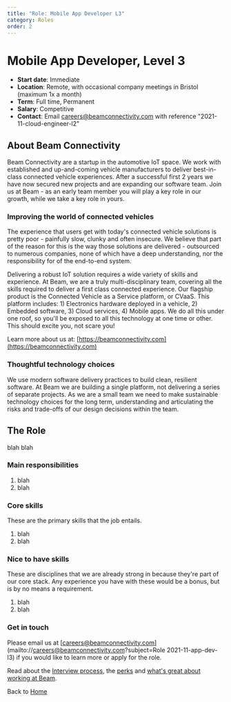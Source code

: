 ```yaml
---
title: "Role: Mobile App Developer L3"
category: Roles
order: 2
---
```


<h1>Mobile App Developer, Level 3</h1>

* **Start date**: Immediate
* **Location**: Remote, with occasional company meetings in Bristol (maximum 1x a month)
* **Term**: Full time, Permanent
* **Salary**: Competitive
* **Contact**: Email [careers@beamconnectivity.com](mailto://careers@beamconnectivity.com) with reference "2021-11-cloud-engineer-l2"


## About Beam Connectivity

Beam Connectivity are a startup in the automotive IoT space. We work with established and up-and-coming vehicle manufacturers to deliver best-in-class connected vehicle experiences. After a successful first 2 years we have now secured new projects and are expanding our software team. Join us at Beam - as an early team member you will play a key role in our growth, while we take a key role in yours.

### Improving the world of connected vehicles

The experience that users get with today's connected vehicle solutions is pretty poor - painfully slow, clunky and often insecure. We believe that part of the reason for this is the way those solutions are delivered - outsourced to numerous companies, none of which have a deep understanding, nor the responsibility for of the end-to-end system. 

Delivering a robust IoT solution requires a wide variety of skills and experience. At Beam, we are a truly multi-disciplinary team, covering all the skills required to deliver a first class connected experience. Our flagship product is the Connected Vehicle as a Service platform, or CVaaS. This platform includes: 1) Electronics hardware deployed in a vehicle, 2) Embedded software, 3) Cloud services, 4) Mobile apps. We do all this under one roof, so you'll be exposed to all this technology at one time or other. This should excite you, not scare you!

Learn more about us at: [https://beamconnectivity.com](https://beamconnectivity.com)

### Thoughtful technology choices

We use modern software delivery practices to build clean, resilient software. At Beam we are building a single platform, not delivering a series of separate projects. As we are a small team we need to make sustainable technology choices for the long term, understanding and articulating the risks and trade-offs of our design decisions within the team. 

## The Role

blah blah

### Main responsibilities

1. blah
1. blah

### Core skills

These are the primary skills that the job entails.

1. blah
1. blah

### Nice to have skills

These are disciplines that we are already strong in because they're part of our core stack. Any experience you have with these would be a bonus, but is by no means a requirement.

1. blah
1. blah

### Get in touch

Please email us at [careers@beamconnectivity.com](mailto://careers@beamconnectivity.com?subject=Role 2021-11-app-dev-l3) if you would like to learn more or apply for the role.

Read about the [Interview process](/#interview-process), the [perks](/#beam-team-perks) and [what's great about working at Beam](/#life-at-beam).

Back to [Home](/)